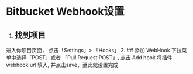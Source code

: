 # Bitbucket Webhook设置

1. ## 找到项目
  进入你项目页面， 点击「Settings」> 「Hooks」
2. ## 添加 WebHook
   下拉菜单中选择「POST」或者 「Pull Request POST」, 点击 Add hook
   将插件 webhook url 填入, 并点击save，至此就设置完成

